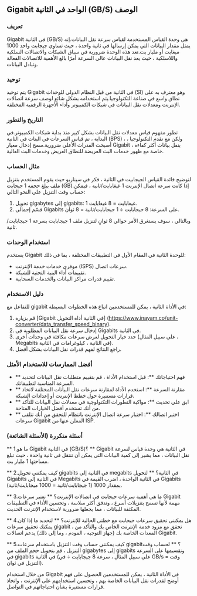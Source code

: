 ## Gigabit الواحد في الثانية (GB/S) الوصف

### تعريف
Gigabit في الثانية (GB/S) هي وحدة القياس المستخدمة لقياس سرعة نقل البيانات.إنه يمثل مقدار البيانات التي يمكن إرسالها في ثانية واحدة ، حيث تساوي جيجابت واحد 1000 ميغابت أو مليار بت.تعد هذه الوحدة ضرورية في سياق الشبكات والاتصالات السلكية واللاسلكية ، حيث يعد نقل البيانات عالي السرعة أمرًا بالغ الأهمية للاتصالات الفعالة وتبادل البيانات.

### توحيد
يتم توحيد Gigabit في الثانية من قبل النظام الدولي للوحدات (SI) وهو معترف به على نطاق واسع في صناعة التكنولوجيا.يتم استخدامه بشكل شائع لوصف سرعة اتصالات الإنترنت ومعدلات نقل البيانات في شبكات الكمبيوتر وأداء الأجهزة الرقمية المختلفة.

### التاريخ والتطور
تطور مفهوم قياس معدلات نقل البيانات بشكل كبير منذ بداية شبكات الكمبيوتر.في البداية ، تم قياس السرعات في البتات في الثانية (BPS) ، ولكن مع تقدم التكنولوجيا ، أصبحت القدرات الأعلى ضرورية.سمح إدخال معيار Gigabit بنقل بيانات أكثر كفاءة ، خاصة مع ظهور خدمات البث العريضة للنطاق العريض وخدمات البث العالية.

### مثال الحساب
لتوضيح فائدة القياس الجيجابيت في الثانية ، فكر في سيناريو حيث يقوم المستخدم بتنزيل ملف يبلغ حجمه 1 جيجابت (GB).إذا كانت سرعة اتصال الإنترنت 1 غيغابايت/ثانية ، فيمكن حساب وقت التنزيل على النحو التالي:

1. تحويل gigabytes إلى gigabits: 1 غيغابايت = 8 غيغابايت.
2. قسّم إجمالي Gigabits على السرعة: 8 جيجابايت ÷ 1 جيجابايت/ثانية = 8 ثوان.

وبالتالي ، سوف يستغرق الأمر حوالي 8 ثوانٍ لتنزيل ملف 1 جيجابايت بسرعة 1 جيجابايت/ثانية.

### استخدام الوحدات
يستخدم Gigabit للوحدة الثانية في المقام الأول في التطبيقات المختلفة ، بما في ذلك:
- موفري خدمات خدمة الإنترنت (ISPS) سرعات اتصال.
- تقييمات أداء البنية التحتية للشبكة.
- تقييم قدرات مراكز البيانات والخدمات السحابية.

### دليل الاستخدام
للتفاعل مع gigabit في الأداة الثانية ، يمكن للمستخدمين اتباع هذه الخطوات البسيطة:
1. قم بزيارة [Gigabit في الثانية أداة التحويل] (https://www.inayam.co/unit-converter/data_transfer_speed_binary).
2. إدخال سرعة نقل البيانات المطلوبة في Gigabits في الثانية.
3. حدد خيار التحويل لعرض سرعات مكافئة في وحدات أخرى (على سبيل المثال ، Megabits في الثانية ، كيلوغرامات في الثانية).
4. راجع النتائج لفهم قدرات نقل البيانات بشكل أفضل.

### أفضل الممارسات للاستخدام الأمثل
- ** فهم احتياجاتك **: قبل استخدام الأداة ، قم بتقييم متطلبات نقل البيانات لتحديد السرعة المناسبة لتطبيقاتك.
- ** مقارنة السرعة **: استخدم الأداة لمقارنة سرعات نقل البيانات المختلفة لاتخاذ قرارات مستنيرة حول خطط الإنترنت أو إعدادات الشبكة.
- ** ابق على تحديث **: مواكبة التطورات التكنولوجية في معدلات نقل البيانات للتأكد من أنك تستخدم أفضل الخيارات المتاحة.
- ** اختبر اتصالك **: اختبار سرعة اتصال الإنترنت بانتظام للتحقق من أنك تتلقى سرعات Gigabit المعلن عنها من ISP.

### أسئلة متكررة (الأسئلة الشائعة)

** 1.ما هو Gigabit في الثانية (GB/S)؟ **
Gigabit في الثانية هي وحدة قياس لسرعة نقل البيانات ، مما يشير إلى كمية البيانات التي يمكن أن تنتقل في ثانية واحدة ، حيث تبلغ مساحتها 1 مليار بت.

** 2.كيف يمكنني تحويل gigabits في الثانية إلى megabits في الثانية؟ **
لتحويل Gigabits في الثانية إلى Megabits في الثانية الواحدة ، اضرب القيمة في Gigabits بمقدار 1000 (1 جيجابايت/ثانية = 1000 ميجابايت/ثانية).

** 3.ما هي أهمية سرعات جيجابت في اتصالات الإنترنت؟ **
تعتبر سرعات Gigabit مهمة لأنها تسمح بتنزيلات أسرع ، وتدفق أكثر سلاسة ، وتحسين الأداء في التطبيقات المكثفة للبيانات ، مما يجعلها ضرورية لاستخدام الإنترنت الحديث.

** 4.هل يمكنني تحقيق سرعات جيجابت مع خطتي الحالية للإنترنت؟ **
لتحديد ما إذا كان يمكنك تحقيق سرعات gigabit ، تحقق مع مزود خدمة الإنترنت الخاص بك والتأكد من المعدات الخاصة بك (جهاز التوجيه ، المودم ، وما إلى ذلك) يدعم اتصالات Gigabit.

** 5.كيف يمكنني حساب وقت التنزيل باستخدام سرعات gigabit؟ **
لحساب وقت التنزيل ، قم بتحويل حجم الملف من gigabytes إلى gigabits وتقسيمها على السرعة في gigabits في الثانية (على سبيل المثال ، سرعة 8 جيجابايت ÷ في GB/s = وقت التنزيل في ثوان).

من خلال استخدام Gigabit في الأداة الثانية ، يمكن للمستخدمين الحصول على فهم أوضح لقدرات نقل البيانات الخاصة بهم ، وتحسين استخدامهم على الإنترنت ، واتخاذ قرارات مستنيرة بشأن احتياجاتهم في التواصل.
